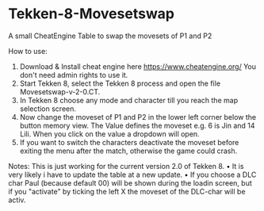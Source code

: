 # Tekken-8-Movesetswap
A small CheatEngine Table to swap the movesets of P1 and P2

How to use:

1. Download & Install cheat engine here https://www.cheatengine.org/
   You don't need admin rights to use it.
2. Start Tekken 8, select the Tekken 8 process and open the file Movesetswap-v-2-0.CT.
3. In Tekken 8 choose any mode and character till you reach the map selection screen.
4. Now change the moveset of P1 and P2 in the lower left corner below the button memory view.
   The Value defines the moveset e.g. 6 is Jin and 14 Lili. When you click on the value a dropdown will open.
5. If you want to switch the characters deactivate the moveset before exiting the menu after the match, otherwise the game could crash.

Notes:
This is just working for the current version 2.0 of Tekken 8.
• It is very likely i have to update the table at a new update.
• If you choose a DLC char Paul (because default 00) will be shown during the loadin screen, but if you "activate" by ticking the left X the moveset of the DLC-char will be activ.
